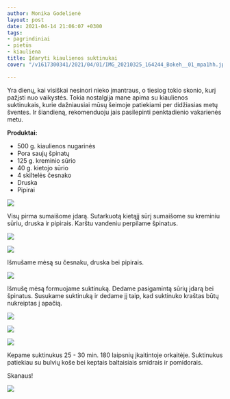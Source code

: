 ```yaml
---
author: Monika Godelienė
layout: post
date: 2021-04-14 21:06:07 +0300
tags:
- pagrindiniai
- pietūs
- kiauliena
title: Įdaryti kiaulienos suktinukai
cover: "/v1617300341/2021/04/01/IMG_20210325_164244_Bokeh__01_mpa1hh.jpg"

---
```

Yra dienų, kai visiškai nesinori nieko įmantraus, o tiesiog tokio skonio, kurį pažįsti nuo vaikystės. Tokia nostalgija mane apima su kiaulienos suktinukais, kurie dažniausiai mūsų šeimoje patiekiami per didžiasias metų šventes. Ir šiandieną, rekomenduoju jais pasilepinti penktadienio vakarienės metu.

**Produktai:**

* 500 g. kiaulienos nugarinės
* Pora saujų špinatų
* 125 g. kreminio sūrio
* 40 g. kietojo sūrio
* 4 skiltelės česnako
* Druska
* Pipirai

![](https://res.cloudinary.com/monikagod/image/upload/v1617300345/2021/04/01/IMG_20210325_152039_Bokeh__01_rfc8ib.jpg)

Visų pirma sumaišome įdarą. Sutarkuotą kietąjį sūrį sumaišome su kreminiu sūriu, druska ir pipirais. Karštu vandeniu perpilame špinatus.

![](https://res.cloudinary.com/monikagod/image/upload/v1617300346/2021/04/01/IMG_20210325_154055_Bokeh__01_jrsp1w.jpg)

![](https://res.cloudinary.com/monikagod/image/upload/v1617300344/2021/04/01/IMG_20210325_154235_Bokeh__01_uhx8g5.jpg)

Išmušame mėsą su česnaku, druska bei pipirais.

![](https://res.cloudinary.com/monikagod/image/upload/v1617300346/2021/04/01/IMG_20210325_152540_Bokeh__01_xizh2s.jpg)

Išmušę mėsą formuojame suktinuką. Dedame pasigamintą sūrių įdarą bei špinatus. Susukame suktinuką ir dedame jį taip, kad suktinuko kraštas būtų nukreiptas į apačią.

![](https://res.cloudinary.com/monikagod/image/upload/v1617300343/2021/04/01/IMG_20210325_154718_Bokeh__01_qw61kh.jpg)

![](https://res.cloudinary.com/monikagod/image/upload/v1617300341/2021/04/01/IMG_20210325_154918_Bokeh__01_tni8qv.jpg)

![](https://res.cloudinary.com/monikagod/image/upload/v1617300341/2021/04/01/IMG_20210325_155522_Bokeh__01__01_baeg37.jpg)

Kepame suktinukus 25 - 30 min. 180 laipsnių įkaitintoje orkaitėje. Suktinukus patiekiau su bulvių koše bei keptais baltaisiais smidrais ir pomidorais.

Skanaus!

![](https://res.cloudinary.com/monikagod/image/upload/v1617300341/2021/04/01/IMG_20210325_164244_Bokeh__01_mpa1hh.jpg)